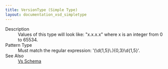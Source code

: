 ```yaml
---
title: VersionType (Simple Type)
layout: documentation_xsd_simpletype
---
```

<dl>
  <dt>Description</dt>
  <dd>Values of this type will look like: "x.x.x.x" where x is an integer from 0 to 65534.</dd>
  <dt>Pattern Type</dt>
  <dd>Must match the regular expression: '(\d{1,5}\.){0,3}\d{1,5}'.</dd>
  <dt>See Also</dt>
  <dd>
    <a href="../">Vs Schema</a>
  </dd>
</dl>
